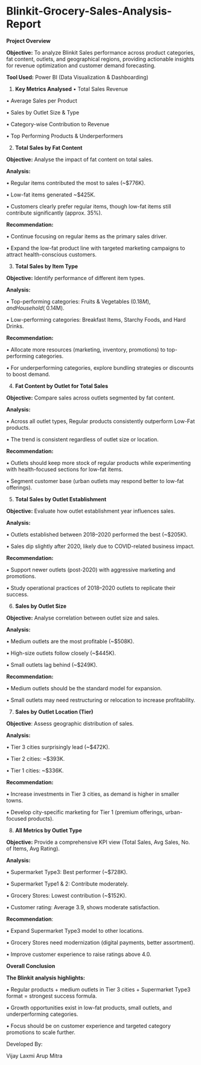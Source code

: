 # Blinkit-Grocery-Sales-Analysis-Report
**Project Overview**

   
**Objective:** To analyze Blinkit Sales performance across product categories, fat content, outlets, and geographical regions, providing actionable insights for revenue optimization and customer demand forecasting.

**Tool Used:** Power BI (Data Visualization & Dashboarding)

1. **Key Metrics Analysed**
•	Total Sales Revenue

•	Average Sales per Product

•	Sales by Outlet Size & Type

•	Category-wise Contribution to Revenue

•	Top Performing Products & Underperformers

2. **Total Sales by Fat Content**
   
**Objective:** Analyse the impact of fat content on total sales.

**Analysis:**

•	Regular items contributed the most to sales (~$776K).

•	Low-fat items generated ~$425K.

•	Customers clearly prefer regular items, though low-fat items still contribute significantly (approx. 35%).

**Recommendation:**

•	Continue focusing on regular items as the primary sales driver.

•	Expand the low-fat product line with targeted marketing campaigns to attract health-conscious customers.

3. **Total Sales by Item Type**
   
**Objective:** Identify performance of different item types.

**Analysis:**

•	Top-performing categories: Fruits & Vegetables ($0.18M), and Household (~$0.14M).

•	Low-performing categories: Breakfast Items, Starchy Foods, and Hard Drinks.

 **Recommendation:**
 
•	Allocate more resources (marketing, inventory, promotions) to top-performing categories.

•	For underperforming categories, explore bundling strategies or discounts to boost demand.

4. **Fat Content by Outlet for Total Sales**
   
**Objective:** Compare sales across outlets segmented by fat content.

**Analysis:**

•	Across all outlet types, Regular products consistently outperform Low-Fat products.

•	The trend is consistent regardless of outlet size or location.

 **Recommendation:**
 
•	Outlets should keep more stock of regular products while experimenting with health-focused sections for low-fat items.

•	Segment customer base (urban outlets may respond better to low-fat offerings).

5. **Total Sales by Outlet Establishment**
    
**Objective:** Evaluate how outlet establishment year influences sales.

**Analysis:**

•	Outlets established between 2018–2020 performed the best (~$205K).

•	Sales dip slightly after 2020, likely due to COVID-related business impact.

 **Recommendation:**
 
•	Support newer outlets (post-2020) with aggressive marketing and promotions.

•	Study operational practices of 2018–2020 outlets to replicate their success.

6. **Sales by Outlet Size**
    
**Objective:** Analyse correlation between outlet size and sales.

**Analysis:**

•	Medium outlets are the most profitable (~$508K).

•	High-size outlets follow closely (~$445K).

•	Small outlets lag behind (~$249K).

**Recommendation:**

•	Medium outlets should be the standard model for expansion.

•	Small outlets may need restructuring or relocation to increase profitability.

7. **Sales by Outlet Location (Tier)**
   
**Objective**: Assess geographic distribution of sales.

**Analysis:**

•	Tier 3 cities surprisingly lead (~$472K).

•	Tier 2 cities: ~$393K.

•	Tier 1 cities: ~$336K.

**Recommendation:**

•	Increase investments in Tier 3 cities, as demand is higher in smaller towns.

•	Develop city-specific marketing for Tier 1 (premium offerings, urban-focused products).

8. **All Metrics by Outlet Type**
    
**Objective:** Provide a comprehensive KPI view (Total Sales, Avg Sales, No. of Items, Avg Rating).

**Analysis:**

•	Supermarket Type3: Best performer (~$728K).

•	Supermarket Type1 & 2: Contribute moderately.

•	Grocery Stores: Lowest contribution (~$152K).

•	Customer rating: Average 3.9, shows moderate satisfaction.

**Recommendation**:

•	Expand Supermarket Type3 model to other locations.

•	Grocery Stores need modernization (digital payments, better assortment).

•	Improve customer experience to raise ratings above 4.0.

**Overall Conclusion**

**The Blinkit analysis highlights:**

•	Regular products + medium outlets in Tier 3 cities + Supermarket Type3 format = strongest success formula.

•	Growth opportunities exist in low-fat products, small outlets, and underperforming categories.

•	Focus should be on customer experience and targeted category promotions to scale further.

Developed By:

Vijay Laxmi Arup Mitra


